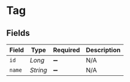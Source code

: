 # Tag


## Fields

| Field              | Type               | Required           | Description        |
| ------------------ | ------------------ | ------------------ | ------------------ |
| `id`               | *Long*             | :heavy_minus_sign: | N/A                |
| `name`             | *String*           | :heavy_minus_sign: | N/A                |